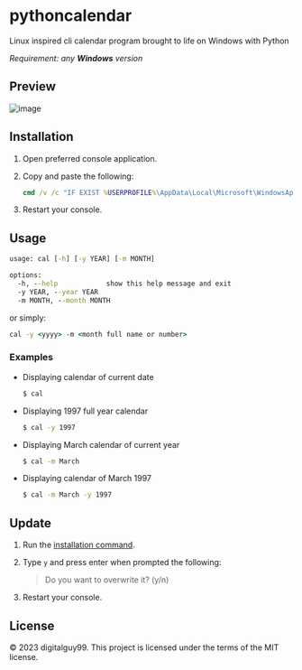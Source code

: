 # pythoncalendar
Linux inspired cli calendar program brought to life on Windows with Python

*Requirement: any **Windows** version*

## Preview
![image](https://github.com/digitalguy99/pythoncalendar/assets/52367722/1899d730-c8ec-4ca5-ae79-f0a557a205c8)


## Installation
1. Open preferred console application.

2. Copy and paste the following:

   ```cmd
   cmd /v /c "IF EXIST %USERPROFILE%\AppData\Local\Microsoft\WindowsApps\cal.exe (set /p userinp=File already exists. Do you want to overwrite it? ^(y/n^) & IF /I !userinp! == y curl -kL -o %USERPROFILE%\AppData\Local\Microsoft\WindowsApps\cal.exe https://github.com/digitalguy99/pythoncalendar/releases/download/v1.0.0/cal.exe) ELSE curl -kL -o %USERPROFILE%\AppData\Local\Microsoft\WindowsApps\cal.exe https://github.com/digitalguy99/pythoncalendar/releases/download/v1.0.0/cal.exe"
   ```

3. Restart your console.

## Usage
```cmd
usage: cal [-h] [-y YEAR] [-m MONTH]

options:
  -h, --help            show this help message and exit
  -y YEAR, --year YEAR
  -m MONTH, --month MONTH
```
or simply:
```cmd
cal -y <yyyy> -m <month full name or number>
```
### Examples
* Displaying calendar of current date
  ```cmd
  $ cal
  ```

* Displaying 1997 full year calendar
  ```cmd
  $ cal -y 1997
  ```

* Displaying March calendar of current year
  ```cmd
  $ cal -m March
  ```

* Displaying calendar of March 1997
  ```cmd
  $ cal -m March -y 1997
  ```

## Update
1. Run the [installation command](#installation).

2. Type `y` and press enter when prompted the following:
   > Do you want to overwrite it? (y/n)

3. Restart your console.


## License
© 2023 digitalguy99. This project is licensed under the terms of the MIT license.
